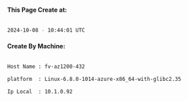 
   
#### This Page Create at:

```bash

2024-10-08 - 10:44:01 UTC

```

#### Create By Machine:

```bash

Host Name : fv-az1200-432

platform  : Linux-6.8.0-1014-azure-x86_64-with-glibc2.35

Ip Local  : 10.1.0.92

```

